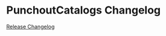 # PunchoutCatalogs Changelog

[Release Changelog](https://github.com/spryker-eco/punchout-catalogs/releases)
